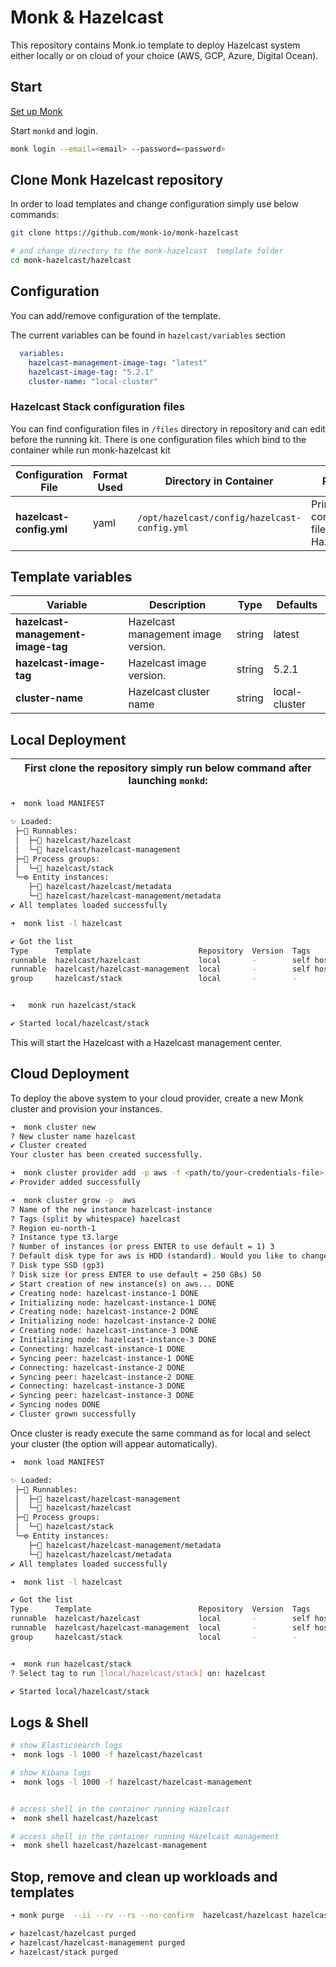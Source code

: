 # Monk & Hazelcast

This repository contains Monk.io template to deploy Hazelcast system either locally or on cloud of your choice (AWS, GCP, Azure, Digital Ocean).

## Start

[Set up Monk](https://docs.monk.io/docs/monk-in-10/)

Start `monkd` and login.

```bash
monk login --email=<email> --password=<password>
```

## Clone Monk Hazelcast repository

In order to load templates and change configuration simply use below commands:

```bash
git clone https://github.com/monk-io/monk-hazelcast

# and change directory to the monk-hazelcast  template folder
cd monk-hazelcast/hazelcast

```

## Configuration

You can add/remove configuration of the template.

The current variables can be found in `hazelcast/variables` section

```yaml
  variables:
    hazelcast-management-image-tag: "latest"
    hazelcast-image-tag: "5.2.1"
    cluster-name: "local-cluster"
```

### Hazelcast Stack configuration files

You can find configuration files in `/files` directory in repository and can edit before the running kit. There is one configuration files which bind to the container while run monk-hazelcast kit

| Configuration File       | Format Used | Directory in Container                       | Purpose                                  |
| ------------------------ | ----------- | -------------------------------------------- | ---------------------------------------- |
| **hazelcast-config.yml** | yaml        | `/opt/hazelcast/config/hazelcast-config.yml` | Primary configuration file for Hazelcast |

## Template variables

| Variable                           | Description                         | Type   | Defaults      |
| ---------------------------------- | ----------------------------------- | ------ | ------------- |
| **hazelcast-management-image-tag** | Hazelcast management image version. | string | latest        |
| **hazelcast-image-tag**            | Hazelcast  image version.           | string | 5.2.1         |
| **cluster-name**                   | Hazelcast cluster name              | string | local-cluster |

## Local Deployment

| First clone the repository simply run below command after launching `monkd`: |
| :--------------------------------------------------------------------------: |

```bash
➜  monk load MANIFEST

✨ Loaded:
 ├─🔩 Runnables:
 │  ├─🧩 hazelcast/hazelcast
 │  └─🧩 hazelcast/hazelcast-management
 ├─🔗 Process groups:
 │  └─🧩 hazelcast/stack
 └─⚙️ Entity instances:
    ├─🧩 hazelcast/hazelcast/metadata
    └─🧩 hazelcast/hazelcast-management/metadata
✔ All templates loaded successfully

➜  monk list -l hazelcast

✔ Got the list
Type      Template                        Repository  Version  Tags
runnable  hazelcast/hazelcast             local       -        self hosted, distributed systems, database
runnable  hazelcast/hazelcast-management  local       -        self hosted, distributed systems, database
group     hazelcast/stack                 local       -        -


➜   monk run hazelcast/stack

✔ Started local/hazelcast/stack

```

This will start the  Hazelcast with a Hazelcast management center.

## Cloud Deployment

To deploy the above system to your cloud provider, create a new Monk cluster and provision your instances.

```bash
➜  monk cluster new
? New cluster name hazelcast
✔ Cluster created
Your cluster has been created successfully.

➜  monk cluster provider add -p aws -f <path/to/your-credentials-file>
✔ Provider added successfully

➜  monk cluster grow -p  aws
? Name of the new instance hazelcast-instance
? Tags (split by whitespace) hazelcast
? Region eu-north-1
? Instance type t3.large
? Number of instances (or press ENTER to use default = 1) 3
? Default disk type for aws is HDD (standard). Would you like to change it? Yes
? Disk type SSD (gp3)
? Disk size (or press ENTER to use default = 250 GBs) 50
✔ Start creation of new instance(s) on aws... DONE
✔ Creating node: hazelcast-instance-1 DONE
✔ Initializing node: hazelcast-instance-1 DONE
✔ Creating node: hazelcast-instance-2 DONE
✔ Initializing node: hazelcast-instance-2 DONE
✔ Creating node: hazelcast-instance-3 DONE
✔ Initializing node: hazelcast-instance-3 DONE
✔ Connecting: hazelcast-instance-1 DONE
✔ Syncing peer: hazelcast-instance-1 DONE
✔ Connecting: hazelcast-instance-2 DONE
✔ Syncing peer: hazelcast-instance-2 DONE
✔ Connecting: hazelcast-instance-3 DONE
✔ Syncing peer: hazelcast-instance-3 DONE
✔ Syncing nodes DONE
✔ Cluster grown successfully
```

Once cluster is ready execute the same command as for local and select your cluster (the option will appear automatically).

```bash
➜  monk load MANIFEST

✨ Loaded:
 ├─🔩 Runnables:
 │  ├─🧩 hazelcast/hazelcast-management
 │  └─🧩 hazelcast/hazelcast
 ├─🔗 Process groups:
 │  └─🧩 hazelcast/stack
 └─⚙️ Entity instances:
    ├─🧩 hazelcast/hazelcast-management/metadata
    └─🧩 hazelcast/hazelcast/metadata
✔ All templates loaded successfully

➜  monk list -l hazelcast

✔ Got the list
Type      Template                        Repository  Version  Tags
runnable  hazelcast/hazelcast             local       -        self hosted, distributed systems, database
runnable  hazelcast/hazelcast-management  local       -        self hosted, distributed systems, database
group     hazelcast/stack                 local       -        -


➜  monk run hazelcast/stack
? Select tag to run [local/hazelcast/stack] on: hazelcast

✔ Started local/hazelcast/stack
```

## Logs & Shell

```bash
# show Elasticsearch logs
➜  monk logs -l 1000 -f hazelcast/hazelcast

# show Kibana logs
➜  monk logs -l 1000 -f hazelcast/hazelcast-management


# access shell in the container running Hazelcast
➜  monk shell hazelcast/hazelcast

# access shell in the container running Hazelcast management
➜  monk shell hazelcast/hazelcast-management

```

## Stop, remove and clean up workloads and templates

```bash
➜ monk purge  --ii --rv --rs --no-confirm  hazelcast/hazelcast hazelcast/hazelcast-management hazelcast/stack

✔ hazelcast/hazelcast purged
✔ hazelcast/hazelcast-management purged
✔ hazelcast/stack purged
```
